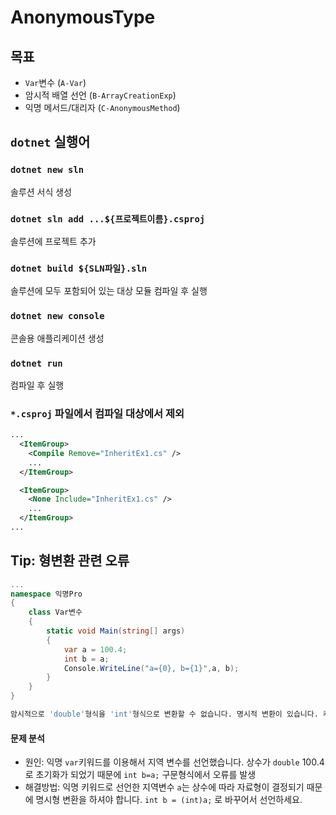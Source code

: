 # AnonymousType

## 목표
 - `Var`변수 (`A-Var`)
 - 암시적 배열 선언 (`B-ArrayCreationExp`)
 - 익명 메서드/대리자 (`C-AnonymousMethod`)

## `dotnet` 실행어

### `dotnet new sln`
솔루션 서식 생성

### `dotnet sln add ...${프로젝트이름}.csproj`
솔루션에 프로젝트 추가 

### `dotnet build ${SLN파일}.sln`
솔루션에 모두 포함되어 있는 대상 모듈 컴파일 후 실행 

### `dotnet new console`
콘솔용 애플리케이션 생성

### `dotnet run`
컴파일 후 실행

### `*.csproj` 파일에서 컴파일 대상에서 제외

```xml
...
  <ItemGroup>
    <Compile Remove="InheritEx1.cs" />
    ...
  </ItemGroup>

  <ItemGroup>
    <None Include="InheritEx1.cs" />
    ...
  </ItemGroup>
...
```


## Tip: 형변환 관련 오류

```cs
...
namespace 익명Pro
{
    class Var변수
    {
        static void Main(string[] args)
        {
            var a = 100.4;
            int b = a;
            Console.WriteLine("a={0}, b={1}",a, b);
        }
    }
}
```

```bash
암시적으로 'double'형식을 'int'형식으로 변환할 수 없습니다. 명시적 변환이 있습니다. 캐스트가 있는지 확인하십시오.
```

#### 문제 분석
 - 원인: 익명 `var`키워드를 이용해서 지역 변수를 선언했습니다.  상수가 `double` 100.4로 초기화가 되었기 때문에 `int b=a;` 구문형식에서 오류를 발생
 - 해결방법: 익명 키워드로 선언한 지역변수 `a`는 상수에 따라 자료형이 결정되기 때문에 명시형 변환을 하셔야 합니다. `int b = (int)a;` 로 바꾸어서 선언하세요.
